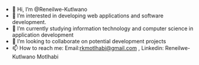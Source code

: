 - 👋 Hi, I’m @Reneilwe-Kutlwano
- 👀 I’m interested in developing web applications and software development.
- 🌱 I’m currently studying information technology and computer science in application development
- 💞️ I’m looking to collaborate on potential development projects
- 📫 How to reach me: Email:rkmotlhabi@gmail.com , Linkedin: Reneilwe-Kutlwano Motlhabi

<!---
Reneilwe-Kutlwano/Reneilwe-Kutlwano is a ✨ special ✨ repository because its `README.md` (this file) appears on your GitHub profile.
You can click the Preview link to take a look at your changes.
--->
